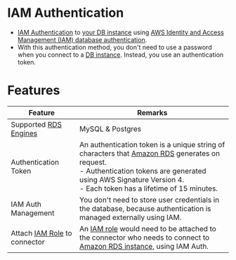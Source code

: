 # IAM Authentication
- [IAM Authentication](https://docs.aws.amazon.com/AmazonRDS/latest/UserGuide/UsingWithRDS.IAMDBAuth.html) to [your DB instance](../../6_DatabaseServices/AmazonRDS/Readme.md) using [AWS Identity and Access Management (IAM) database authentication](https://repost.aws/knowledge-center/users-connect-rds-iam).
- With this authentication method, you don't need to use a password when you connect to a [DB instance](../../6_DatabaseServices/AmazonRDS/Readme.md). Instead, you use an authentication token.

# Features

| Feature                                                               | Remarks                                                                                                                                                                                                                                                                  |
|-----------------------------------------------------------------------|--------------------------------------------------------------------------------------------------------------------------------------------------------------------------------------------------------------------------------------------------------------------------|
| Supported [RDS Engines](../../6_DatabaseServices/AmazonRDS/Readme.md) | MySQL & Postgres                                                                                                                                                                                                                                                         |
| Authentication Token                                                  | An authentication token is a unique string of characters that [Amazon RDS](../../6_DatabaseServices/AmazonRDS/Readme.md) generates on request. <br/>- Authentication tokens are generated using AWS Signature Version 4. <br/>- Each token has a lifetime of 15 minutes. |
| IAM Auth Management                                                   | You don't need to store user credentials in the database, because authentication is managed externally using IAM.                                                                                                                                                        |
| Attach [IAM Role](IAMRoles.md) to connector                           | An [IAM role](IAMRoles.md) would need to be attached to the connector who needs to connect to [Amazon RDS instance](../../6_DatabaseServices/AmazonRDS/Readme.md), using IAM Auth.                                                                                       |